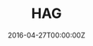 ---
title: HAG
summary: Human Analysis Group.
tags:
  - HAG
date: "2016-04-27T00:00:00Z"

# Optional external URL for project (replaces project detail page).
external_link: https://josonchan.github.io/hag/

image:
  caption: Photo by Toa Heftiba on Unsplash
  focal_point: Smart
---